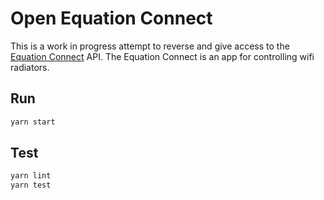 # Open Equation Connect

This is a work in progress attempt to reverse and give access to the
[Equation Connect](https://play.google.com/store/apps/details?id=com.equation.connect) API.
The Equation Connect is an app for controlling wifi radiators.


## Run
```sh
yarn start
```

## Test
```sh
yarn lint
yarn test
```
